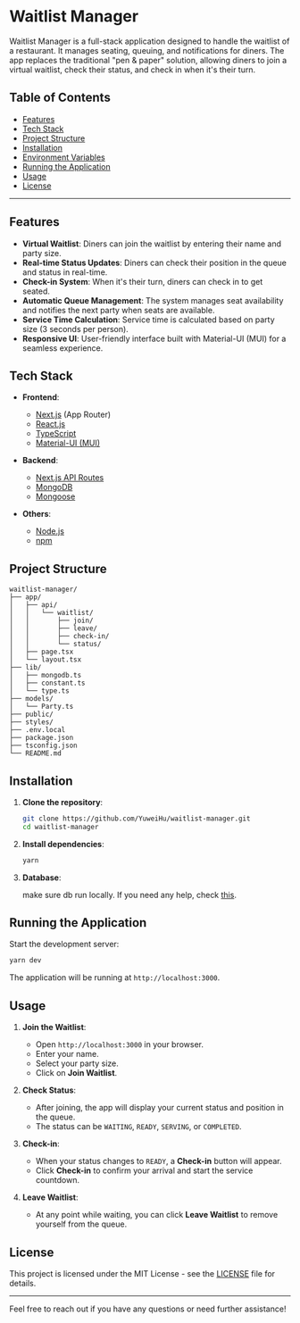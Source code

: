 # Waitlist Manager

Waitlist Manager is a full-stack application designed to handle the waitlist of a restaurant. It manages seating, queuing, and notifications for diners. The app replaces the traditional "pen & paper" solution, allowing diners to join a virtual waitlist, check their status, and check in when it's their turn.

## Table of Contents

- [Features](#features)
- [Tech Stack](#tech-stack)
- [Project Structure](#project-structure)
- [Installation](#installation)
- [Environment Variables](#environment-variables)
- [Running the Application](#running-the-application)
- [Usage](#usage)
- [License](#license)

---

## Features

- **Virtual Waitlist**: Diners can join the waitlist by entering their name and party size.
- **Real-time Status Updates**: Diners can check their position in the queue and status in real-time.
- **Check-in System**: When it's their turn, diners can check in to get seated.
- **Automatic Queue Management**: The system manages seat availability and notifies the next party when seats are available.
- **Service Time Calculation**: Service time is calculated based on party size (3 seconds per person).
- **Responsive UI**: User-friendly interface built with Material-UI (MUI) for a seamless experience.

## Tech Stack

- **Frontend**:

  - [Next.js](https://nextjs.org/) (App Router)
  - [React.js](https://reactjs.org/)
  - [TypeScript](https://www.typescriptlang.org/)
  - [Material-UI (MUI)](https://mui.com/)

- **Backend**:

  - [Next.js API Routes](https://nextjs.org/docs/api-routes/introduction)
  - [MongoDB](https://www.mongodb.com/)
  - [Mongoose](https://mongoosejs.com/)

- **Others**:
  - [Node.js](https://nodejs.org/)
  - [npm](https://www.npmjs.com/)

## Project Structure

```
waitlist-manager/
├── app/
│   ├── api/
│   │   └── waitlist/
│   │       ├── join/
│   │       ├── leave/
│   │       ├── check-in/
│   │       └── status/
│   ├── page.tsx
│   └── layout.tsx
├── lib/
│   ├── mongodb.ts
│   ├── constant.ts
│   └── type.ts
├── models/
│   └── Party.ts
├── public/
├── styles/
├── .env.local
├── package.json
├── tsconfig.json
└── README.md
```

## Installation

1. **Clone the repository**:

   ```bash
   git clone https://github.com/YuweiHu/waitlist-manager.git
   cd waitlist-manager
   ```

2. **Install dependencies**:

   ```bash
   yarn
   ```

3. **Database**:

   make sure db run locally. If you need any help, check [this](https://zellwk.com/blog/local-mongodb/).

## Running the Application

Start the development server:

```bash
yarn dev
```

The application will be running at `http://localhost:3000`.

## Usage

1. **Join the Waitlist**:

   - Open `http://localhost:3000` in your browser.
   - Enter your name.
   - Select your party size.
   - Click on **Join Waitlist**.

2. **Check Status**:

   - After joining, the app will display your current status and position in the queue.
   - The status can be `WAITING`, `READY`, `SERVING`, or `COMPLETED`.

3. **Check-in**:

   - When your status changes to `READY`, a **Check-in** button will appear.
   - Click **Check-in** to confirm your arrival and start the service countdown.

4. **Leave Waitlist**:
   - At any point while waiting, you can click **Leave Waitlist** to remove yourself from the queue.

## License

This project is licensed under the MIT License - see the [LICENSE](LICENSE) file for details.

---

Feel free to reach out if you have any questions or need further assistance!
